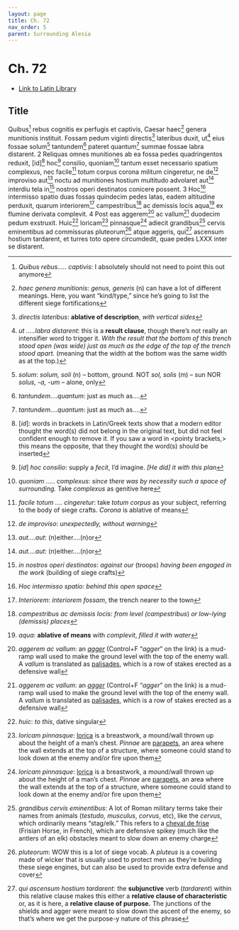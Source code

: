 ```yaml
---
layout: page
title: Ch. 72
nav_order: 5
parent: Surrounding Alesia
---
```


# Ch. 72

- [Link to Latin Library](https://www.thelatinlibrary.com/caesar/gallic/gall7.shtml#72)

## Title 

Quibus[^1] rebus cognitis ex perfugis et captivis, Caesar haec[^2] genera munitionis instituit. Fossam pedum viginti directis[^3] lateribus duxit, ut[^4] eius fossae solum[^5] tantundem[^6] pateret quantum[^6] summae fossae labra distarent. 2 Reliquas omnes munitiones ab ea fossa pedes quadringentos reduxit, [id][^7] hoc[^8] consilio, quoniam[^9] tantum esset necessario spatium complexus, nec facile[^10] totum corpus corona militum cingeretur, ne de[^11] improviso aut[^12] noctu ad munitiones hostium multitudo advolaret aut[^12] interdiu tela in[^13] nostros operi destinatos conicere possent. 3 Hoc[^14] intermisso spatio duas fossas quindecim pedes latas, eadem altitudine perduxit, quarum interiorem[^15] campestribus[^16] ac demissis locis aqua[^17] ex flumine derivata complevit. 4 Post eas aggerem[^18] ac vallum[^18] duodecim pedum exstruxit. Huic[^19] loricam[^20] pinnasque[^20] adiecit grandibus[^21] cervis eminentibus ad commissuras pluteorum[^22] atque aggeris, qui[^23] ascensum hostium tardarent, et turres toto opere circumdedit, quae pedes LXXX inter se distarent.


[^1]: *Quibus rebus….. captivis*: I absolutely should not need to point this out anymore

[^2]: *haec genera munitionis*: *genus, generis* (n) can have a lot of different meanings. Here, you want “kind/type,” since he’s going to list the different siege fortifications

[^3]: *directis lateribus*: **ablative of description**, *with vertical sides*

[^4]: *ut …..labra distarent*: this is a **result clause**, though there’s not really an intensifier word to trigger it. *With the result that the bottom of this trench stood open (was wide) just as much as the edge of the top of the trench stood apart.* (meaning that the width at the bottom was the same width as at the top.)

[^5]: *solum*: *solum, soli* (n) – bottom, ground. NOT *sol, solis* (m) – sun NOR *solus, \-a, \-um* – alone, only

[^6]: *tantundem*….*quantum*: just as much as….

[^7]:  \[*id*\]: words in brackets in Latin/Greek texts show that a modern editor thought the word(s) did not belong in the original text, but did not feel confident enough to remove it. If you saw a word in \<pointy brackets,\> this means the opposite, that they thought the word(s) should be inserted

[^8]: \[*id*\] *hoc consilio*: supply a *fecit*, I’d imagine. *\[He did\] it with this plan*

[^9]: *quoniam ….. complexus*: *since there was by necessity such a space of surrounding.* Take *complexus* as genitive here

[^10]: *facile totum …. cingeretur*: take *totum corpus* as your subject, referring to the body of siege crafts. *Corona* is ablative of means

[^11]: *de improviso*: *unexpectedly, without warning*

[^12]: *aut….aut*: (n)either….(n)or

[^13]: *in nostros operi destinatos*: *against our* (troops) *having been engaged in the work* (building of siege crafts)

[^14]: *Hoc intermisso spatio*: *behind this open space*

[^15]: *Interiorem*: *interiorem fossam*, the trench nearer to the town

[^16]: *campestribus ac demissis locis*: *from level (campestribus*) *or low-lying (*demissis*) places*

[^17]: *aqua:* **ablative of means** with *complevit*, *filled it with water*

[^18]: *aggerem ac vallum*: an [*agger*](http://roma.andreapollett.com/S4/walls.htm) (Control+F “*agger*” on the link) is a mud-ramp wall used to make the ground level with the top of the enemy wall. A *vallum* is translated as [palisades](https://en.wikipedia.org/wiki/Palisade), which is a row of stakes erected as a defensive wall

[^19]: *huic*: *to this*, dative singular

[^20]: *loricam pinnasque*: [lorica](https://en.wikipedia.org/wiki/Breastwork_\(fortification\)) is a breastwork, a mound/wall thrown up about the height of a man’s chest. *Pinnae* are [parapets](https://en.wikipedia.org/wiki/Parapet), an area where the wall extends at the top of a structure, where someone could stand to look down at the enemy and/or fire upon them

[^21]: *grandibus cervis eminentibus*: A lot of Roman military terms take their names from animals (*testudo, musculus*, *corvus*, etc), like the *cervus*, which ordinarily means “stag/elk.” This refers to a [cheval de frise](https://en.wikipedia.org/wiki/Cheval_de_frise) (Frisian Horse, in French), which are defensive spikey (much like the antlers of an elk) obstacles meant to slow down an enemy charge

[^22]: *pluteorum*: WOW this is a lot of siege vocab. A *pluteus* is a covering made of wicker that is usually used to protect men as they’re building these siege engines, but can also be used to provide extra defense and cover

[^23]: *qui ascensum hostium tardarent*: the **subjunctive** verb (*tardarent*) within this relative clause makes this either a **relative clause of characteristic** or, as it is here, a **relative clause of purpose.** The junctions of the shields and agger were meant to slow down the ascent of the enemy, so that’s where we get the purpose-y nature of this phrase
